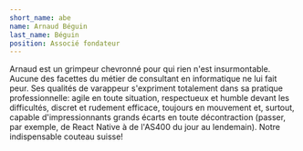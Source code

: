 ```yaml
---
short_name: abe
name: Arnaud Béguin
last_name: Béguin
position: Associé fondateur
---
```

Arnaud est un grimpeur chevronné pour qui rien n'est insurmontable. Aucune des facettes du métier de
 consultant en informatique ne lui fait peur. Ses qualités de varappeur s'expriment totalement dans 
 sa pratique professionnelle: agile en toute situation, respectueux et humble devant les 
 difficultés, discret et rudement efficace, toujours en mouvement et, surtout, capable 
 d'impressionnants grands écarts en toute décontraction (passer, par exemple, de React Native à de
 l'AS400 du jour au lendemain). Notre indispensable couteau suisse!
